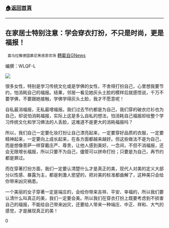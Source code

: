 ###  [:house:返回首頁](https://github.com/ourhimalayas/txt)
---

## 在家居士特别注意：学会穿衣打扮，不只是时尚，更是福报！
` 喜马拉雅德国慕尼黑感恩农场` [轉載自GNews](https://gnews.org/zh-hans/1279876/)

编撰：WLQF-L

![]()![](https://gnews-media-offload.s3.amazonaws.com/wp-content/uploads/2021/05/28234609/IMG_4797.jpg)

很多女性，特别是学习传统文化或是学佛的女性，不舍得打扮自己，心里想我要节约，怕消耗自己的福报。结果，邻居一看见她灰头土脸的模样后就感悟说，千万不要学佛，不要跟她接触，学佛学得灰头土脸，我才不愿意呢！

自私最消福报，无私最增福报。我们过去节约都是为自己，我们穿的破衣烂衫也为自己，却说怕消耗福报，实际上这是多么自私的想法，怕消耗自己福报却给整个学习传统文化和学习佛法的人丢脸，这难道不是更大的消耗福报吗？

所以，我们自己一定要化妆打扮让自己漂亮起来，一定要穿好品质的衣服，一定要精神起来，一定要向上成长起来，在各方面都越来越好。但这些做法不是为自己，而是想像菩萨一样穿戴庄严、尊贵，让他人感到美好。一念间，不但不消福报，还会无限增长福报，所以只要不为自己，儘管可以拼命打扮；只要是为自己，再节约都是罪过。

而在穿著打扮方面，我们一定要认清楚什么才是真正的美，现代人对美的定义大部分以性感、暴露为主，都是刺激人慾望的，把对美的标准都曲解了，这种美只会给你带来凶灾祸患。

一个美丽的女子穿著一定是端庄的，会给你带来吉祥、平安、幸福的，所以我们要认清什么叫真正的美，我们一定要会美。所以我们在穿衣打扮上既要考虑到不损害自己的福报，不能给自己带来凶灾，还要给人带来一种端庄、中正、祥和、大气的感觉，才是展现真正的美！

0
